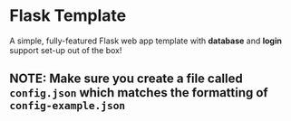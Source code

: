 # Flask Template
A simple, fully-featured Flask web app template with **database** and **login** support set-up out of the box!

## NOTE: Make sure you create a file called `config.json` which matches the formatting of `config-example.json`
